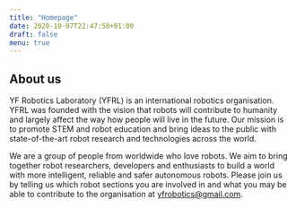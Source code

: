 ```yaml
---
title: "Homepage"
date: 2020-10-07T22:47:58+01:00
draft: false
menu: true
---
```


## About us
YF Robotics Laboratory (YFRL) is an international robotics organisation. YFRL was founded with the vision that robots will contribute to humanity and largely affect the way how people will live in the future. Our mission is to promote STEM and robot education and bring ideas to the public with state-of-the-art robot research and technologies across the world.

We are a group of people from worldwide who love robots. We aim to bring together robot researchers, developers and enthusiasts to build a world with more intelligent, reliable and safer autonomous robots. Please join us by telling us which robot sections you are involved in and what you may be able to contribute to the organisation at yfrobotics@gmail.com.
